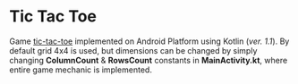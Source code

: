 Tic Tac Toe
==

Game [tic-tac-toe](https://en.wikipedia.org/wiki/Tic-tac-toe) implemented on Android Platform using Kotlin (*ver. 1.1*). By default grid 4x4 is used, but dimensions can be changed by simply changing **ColumnCount** & **RowsCount** constants in **MainActivity.kt**, where entire game mechanic is implemented.
